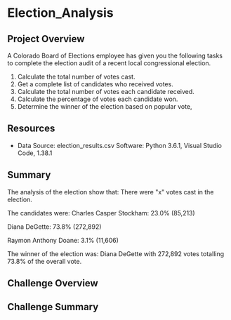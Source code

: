 # Election_Analysis

## Project Overview
A Colorado Board of Elections employee has given you the following tasks to complete the election audit of a recent local
congressional election.
1. Calculate the total number of votes cast.
2. Get a complete list of candidates who received votes.
3. Calculate the total number of votes each candidate received.
4. Calculate the percentage of votes each candidate won.
5. Determine the winner of the election based on popular vote,

## Resources

- Data Source: election_results.csv
Software: Python 3.6.1, Visual Studio Code, 1.38.1

## Summary
The analysis of the election show that:
There were "x" votes cast in the election.

The candidates were:
Charles Casper Stockham: 23.0% (85,213)

Diana DeGette: 73.8% (272,892)

Raymon Anthony Doane: 3.1% (11,606)

The winner of the election was:
Diana DeGette with 272,892 votes totalling 73.8% of the overall vote.


## Challenge Overview
## Challenge Summary
